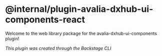 # @internal/plugin-avalia-dxhub-ui-components-react

Welcome to the web library package for the avalia-dxhub-ui-components plugin!

_This plugin was created through the Backstage CLI_
